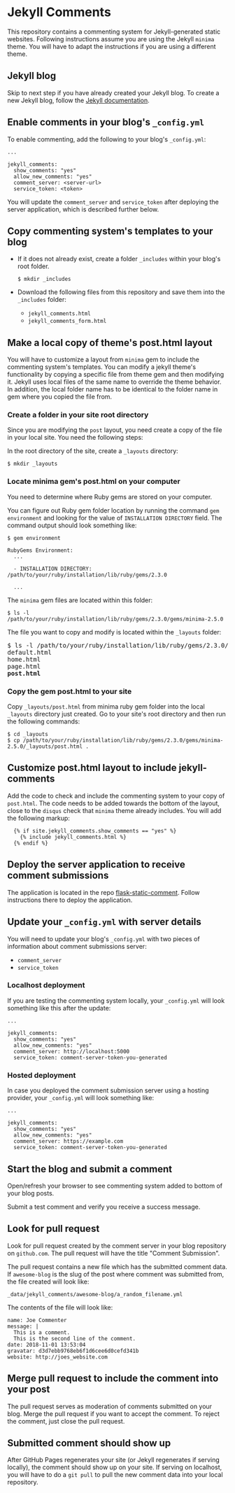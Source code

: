 # Jekyll Comments

This repository contains a commenting system for Jekyll-generated static websites.
Following instructions assume you are using the Jekyll `minima` theme. You will have
to adapt the instructions if you are using a different theme.


## Jekyll blog

Skip to next step if you have already created your Jekyll blog. To create a 
new Jekyll blog, follow the [Jekyll documentation](https://jekyllrb.com/docs/).


## Enable comments in your blog's `_config.yml`

To enable commenting, add the following to your blog's `_config.yml`:

```
...

jekyll_comments:
  show_comments: "yes"
  allow_new_comments: "yes"
  comment_server: <server-url>
  service_token: <token>
```

You will update the `comment_server` and `service_token` after deploying the server
application, which is described further below.


## Copy commenting system's templates to your blog

* If it does not already exist, create a folder `_includes` within your blog's
  root folder.

  ```
  $ mkdir _includes
  ```

* Download the following files from this repository and save them into the
  `_includes` folder:

  * `jekyll_comments.html`
  * `jekyll_comments_form.html`


## Make a local copy of theme's post.html layout

You will have to customize a layout from `minima` gem to include the commenting system's templates. You can modify a jekyll theme's functionality by copying a specific file
from theme gem and then modifying it. Jekyll uses local files of the same name
to override the theme behavior. In addition, the local folder name has to be
identical to the folder name in gem where you copied the file from.

### Create a folder in your site root directory
Since you are modifying the `post` layout, you need create a copy of the file
in your local site. You need the following steps:

In the root directory of the site, create a `_layouts` directory:

```
$ mkdir _layouts
```

### Locate minima gem's post.html on your computer
You need to determine where Ruby gems are stored on your computer.

You can figure out Ruby gem folder location by running the command
`gem environment` and looking for the value of `INSTALLATION DIRECTORY`
field. The command output should look something like:

```
$ gem environment

RubyGems Environment:
  ...

  - INSTALLATION DIRECTORY: /path/to/your/ruby/installation/lib/ruby/gems/2.3.0

  ...

```

The `minima` gem files are located within this folder:

```
$ ls -l /path/to/your/ruby/installation/lib/ruby/gems/2.3.0/gems/minima-2.5.0
```

The file you want to copy and modify is located within the `_layouts` folder:

<pre>
$ ls -l /path/to/your/ruby/installation/lib/ruby/gems/2.3.0/gems/minima-2.5.0/_layouts
default.html
home.html
page.html
<b>post.html</b>
</pre>


### Copy the gem post.html to your site
Copy `_layouts/post.html` from minima ruby gem folder into the local
`_layouts` directory just created. Go to your site's root directory
and then run the following commands:

```
$ cd _layouts
$ cp /path/to/your/ruby/installation/lib/ruby/gems/2.3.0/gems/minima-2.5.0/_layouts/post.html .
```


## Customize post.html layout to include jekyll-comments

Add the code to check and include the commenting system to your copy of `post.html`.
The code needs to be added towards the bottom of the layout, close to the `disqus`
check that `minima` theme already includes. You will add the following markup:

```
  {% if site.jekyll_comments.show_comments == "yes" %}
    {% include jekyll_comments.html %}
  {% endif %}

```

## Deploy the server application to receive comment submissions

The application is located in the repo [flask-static-comment](https://github.com/vedala/flask-static-comments). Follow instructions there to deploy the application.


## Update your `_config.yml` with server details

You will need to update your blog's `_config.yml` with two pieces of information
about comment submissions server:

* `comment_server`
* `service_token`


### Localhost deployment

If you are testing the commenting system locally, your `_config.yml` will look something
like this after the update:

```
...

jekyll_comments:
  show_comments: "yes"
  allow_new_comments: "yes"
  comment_server: http://localhost:5000
  service_token: comment-server-token-you-generated
```

### Hosted deployment

In case you deployed the comment submission server using a hosting provider, your
`_config.yml` will look something like:

```
...

jekyll_comments:
  show_comments: "yes"
  allow_new_comments: "yes"
  comment_server: https://example.com
  service_token: comment-server-token-you-generated

```


## Start the blog and submit a comment

Open/refresh your browser to see commenting system added to bottom of your blog posts.

Submit a test comment and verify you receive a success message.


## Look for pull request

Look for pull request created by the comment server in your blog repository on `github.com`.
The pull request will have the title "Comment Submission".

The pull request contains a new file which has the submitted comment data. If `awesome-blog`
is the slug of the post where comment was submitted from, the file created will look like:

```
_data/jekyll_comments/awesome-blog/a_random_filename.yml
```

The contents of the file will look like:

```
name: Joe Commenter
message: |
  This is a comment.
  This is the second line of the comment.
date: 2018-11-01 13:53:04
gravatar: d3d7ebb9768eb6f1d6cee6d0cefd341b
website: http://joes_website.com
```

## Merge pull request to include the comment into your post

The pull request serves as moderation of comments submitted on your blog. Merge the pull request if you want to accept the comment. To reject the comment, just close
the pull request.


## Submitted comment should show up

After GitHub Pages regenerates your site (or Jekyll regenerates if serving locally), the
comment should show up on your site. If serving on localhost, you will have to do a `git pull`
to pull the new comment data into your local repository.
